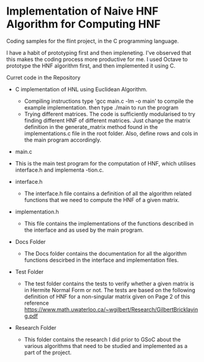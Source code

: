 Implementation of Naive HNF Algorithm for Computing HNF
========================================================

Coding samples for the flint project, in the C programming language.

I have a habit of prototyping first and then impleneting. I've observed that 
this makes the coding process more productive for me.
I used Octave to prototype the HNF algorithm first, and then implemented it 
using C.

Curret code in the Repository

* C implementation of HNL using Euclidean Algorithm.
  - Compiling instructions
      type 'gcc main.c -lm -o main' to compile the example implementation.
      then type ./main to run the program
  - Trying different matrices.
      The code is sufficiently modularised to try finding different HNF of different matrices.
      Just change the matrix definition in the generate_matrix method found in the implementations.c file in the root folder. Also, define rows and cols in the main program accordingly.

* main.c
 - This is the main test program for the computation of HNF, which utilises interface.h and implementa
   -tion.c.

* interface.h
  - The interface.h file contains a definition of all the algorithm related functions that we need to
    compute the HNF of a given matrix.

* implementation.h
  - This file contains the implementations of the functions described in the interface and as used by 
    the main program.

* Docs Folder
  - The Docs folder contains the documentation for all the algorithm functions descirbed in the interface
    and implementation files.

* Test Folder
  - The test folder contains the tests to verify whether a given matrix is in Hermite Normal Form or not. The tests are       based on the following definition of HNF for a non-singular matrix given on Page 2 of this reference         
    https://www.math.uwaterloo.ca/~wgilbert/Research/GilbertBricklaying.pdf

* Research Folder
  - This folder contains the research I did prior to GSoC about the various algorithms that need to be studied and implemented as a part of the project.
